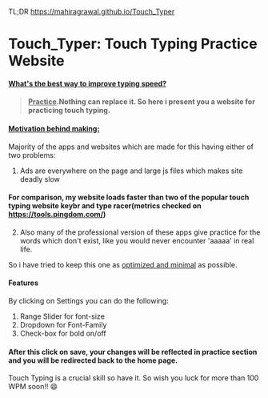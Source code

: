 TL;DR
https://mahiragrawal.github.io/Touch_Typer

# Touch_Typer: Touch Typing Practice Website

#### <u>What's the best way to improve typing speed?</u>
> #### <strong><u>Practice</u></strong>.Nothing can replace it. So here i present you a website for practicing touch typing.

#### <u>Motivation behind making:</u>
Majority of the apps and websites which are made for this having either of two problems:
1) Ads are everywhere on the page and large js files which makes site deadly slow
#### For comparison, my website loads faster than two of the popular touch typing website keybr and type racer(metrics checked on https://tools.pingdom.com/)

2) Also many of the professional version of these apps give practice for the words which don't exist, like you would never encounter 'aaaaa' in real life.

So i have tried to keep this one as <u>optimized and minimal</u> as possible. 

#### Features
By clicking on Settings you can do the following:
1) Range Slider for font-size
2) Dropdown for Font-Family 
3) Check-box for bold on/off 

#### After this click on save, your changes will be reflected in practice section and you will be redirected back to the home page.

Touch Typing is a crucial skill so have it. 
So wish you luck for more than 100 WPM soon!! 😄
